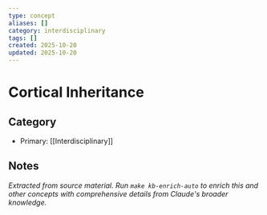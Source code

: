 ```yaml
---
type: concept
aliases: []
category: interdisciplinary
tags: []
created: 2025-10-20
updated: 2025-10-20
---
```


# Cortical Inheritance

## Category

- Primary: [[Interdisciplinary]]

## Notes

*Extracted from source material. Run `make kb-enrich-auto` to enrich this and other concepts with comprehensive details from Claude's broader knowledge.*
